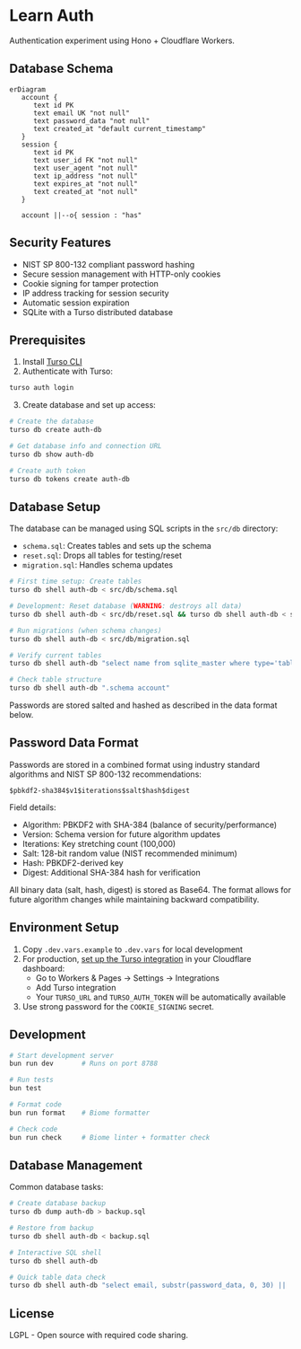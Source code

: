 # Learn Auth

Authentication experiment using Hono + Cloudflare Workers.

## Database Schema

```mermaid
erDiagram
   account {
      text id PK
      text email UK "not null"
      text password_data "not null"
      text created_at "default current_timestamp"
   }
   session {
      text id PK
      text user_id FK "not null"
      text user_agent "not null"
      text ip_address "not null"
      text expires_at "not null"
      text created_at "not null"
   }

   account ||--o{ session : "has"
```

## Security Features

- NIST SP 800-132 compliant password hashing
- Secure session management with HTTP-only cookies
- Cookie signing for tamper protection
- IP address tracking for session security
- Automatic session expiration
- SQLite with a Turso distributed database

## Prerequisites

1. Install [Turso CLI](https://docs.turso.tech/reference/cli)
2. Authenticate with Turso:
```bash
turso auth login
```
3. Create database and set up access:
```bash
# Create the database
turso db create auth-db

# Get database info and connection URL
turso db show auth-db

# Create auth token
turso db tokens create auth-db
```

## Database Setup

The database can be managed using SQL scripts in the `src/db` directory:

- `schema.sql`: Creates tables and sets up the schema
- `reset.sql`: Drops all tables for testing/reset
- `migration.sql`: Handles schema updates

```bash
# First time setup: Create tables
turso db shell auth-db < src/db/schema.sql

# Development: Reset database (WARNING: destroys all data)
turso db shell auth-db < src/db/reset.sql && turso db shell auth-db < src/db/schema.sql

# Run migrations (when schema changes)
turso db shell auth-db < src/db/migration.sql

# Verify current tables
turso db shell auth-db "select name from sqlite_master where type='table'"

# Check table structure
turso db shell auth-db ".schema account"
```

Passwords are stored salted and hashed as described in the data format below.

## Password Data Format

Passwords are stored in a combined format using industry standard algorithms and NIST SP 800-132 recommendations:

```
$pbkdf2-sha384$v1$iterations$salt$hash$digest
```

Field details:
- Algorithm: PBKDF2 with SHA-384 (balance of security/performance)
- Version: Schema version for future algorithm updates
- Iterations: Key stretching count (100,000)
- Salt: 128-bit random value (NIST recommended minimum)
- Hash: PBKDF2-derived key
- Digest: Additional SHA-384 hash for verification

All binary data (salt, hash, digest) is stored as Base64. The format allows for future algorithm changes while maintaining backward compatibility.

## Environment Setup

1. Copy `.dev.vars.example` to `.dev.vars` for local development
2. For production, [set up the Turso integration](https://developers.cloudflare.com/workers/databases/native-integrations/turso/) in your Cloudflare dashboard:
   - Go to Workers & Pages → Settings → Integrations
   - Add Turso integration
   - Your `TURSO_URL` and `TURSO_AUTH_TOKEN` will be automatically available
3. Use strong password for the `COOKIE_SIGNING` secret.

## Development

```bash
# Start development server
bun run dev       # Runs on port 8788

# Run tests
bun test

# Format code
bun run format    # Biome formatter

# Check code
bun run check     # Biome linter + formatter check
```

## Database Management

Common database tasks:

```bash
# Create database backup
turso db dump auth-db > backup.sql

# Restore from backup
turso db shell auth-db < backup.sql

# Interactive SQL shell
turso db shell auth-db

# Quick table data check
turso db shell auth-db "select email, substr(password_data, 0, 30) || '...' from account"
```

## License

LGPL - Open source with required code sharing.